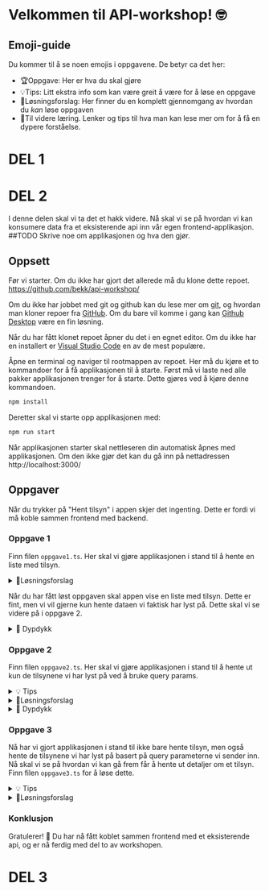 # Velkommen til API-workshop! 🤓

## Emoji-guide

Du kommer til å se noen emojis i oppgavene. De betyr ca det her:

- 🏆Oppgave: Her er hva du skal gjøre
- 💡Tips: Litt ekstra info som kan være greit å være for å løse en oppgave
- 🚨Løsningsforslag: Her finner du en komplett gjennomgang av hvordan du _kan_ løse oppgaven
- 🧠Til videre læring. Lenker og tips til hva man kan lese mer om for å få en dypere forståelse.

# DEL 1

# DEL 2

I denne delen skal vi ta det et hakk videre. Nå skal vi se på hvordan vi kan konsumere data fra et eksisterende api inn vår egen frontend-applikasjon.
##TODO Skrive noe om applikasjonen og hva den gjør.

## Oppsett

Før vi starter. Om du ikke har gjort det allerede må du klone dette repoet. https://github.com/bekk/api-workshop/

Om du ikke har jobbet med git og github kan du lese mer om [git](https://git-scm.com/book/en/v2), og hvordan man kloner repoer fra [GitHub](https://docs.github.com/en/github/creating-cloning-and-archiving-repositories/cloning-a-repository-from-github/cloning-a-repository). Om du bare vil komme i gang kan [Github Desktop](https://desktop.github.com/) være en fin løsning.

Når du har fått klonet repoet åpner du det i en egnet editor. Om du ikke har en installert er [Visual Studio Code](https://code.visualstudio.com/) en av de mest populære.

Åpne en terminal og naviger til rootmappen av repoet. Her må du kjøre et to kommandoer for å få applikasjonen til å starte.
Først må vi laste ned alle pakker applikasjonen trenger for å starte. Dette gjøres ved å kjøre denne kommandoen.

```bash
npm install
```

Deretter skal vi starte opp applikasjonen med:

```bash
npm run start
```

Når applikasjonen starter skal nettleseren din automatisk åpnes med applikasjonen. Om den ikke gjør det kan du gå inn på nettadressen http://localhost:3000/

## Oppgaver

Når du trykker på "Hent tilsyn" i appen skjer det ingenting. Dette er fordi vi må koble sammen frontend med backend.

### Oppgave 1

Finn filen `oppgave1.ts`. Her skal vi gjøre applikasjonen i stand til å hente en liste med tilsyn.

<details><summary>🚨Løsningsforslag</summary>
Bytt ut innholdet i url-variablen til dette.

```ts
const url = "https://smilefjes.herokuapp.com/tilsyn";
```

</details>

Når du har fått løst oppgaven skal appen vise en liste med tilsyn. Dette er fint, men vi vil gjerne kun hente dataen vi faktisk har lyst på. Dette skal vi se videre på i oppgave 2.

<details><summary>🧠 Dypdykk</summary>
Om du så litt etter la du merke til at vi brukte fetch til å hente data. Om du har lyst til å lage flere webapplikasjoner som henter data fra web kommer du garantert til å ha nytte av å kunne mer om dette. MDN har en fin guide [her](https://developer.mozilla.org/en-US/docs/Web/API/Fetch_API).

```ts
fetch("http://example.com/movies.json")
  .then((response) => response.json())
  .then((data) => console.log(data));
```

</details>

### Oppgave 2

Finn filen `oppgave2.ts`. Her skal vi gjøre applikasjonen i stand til å hente ut kun de tilsynene vi har lyst på ved å bruke query params.

<details><summary>💡 Tips</summary>

#### Query Params

Husk at queryparams legges til på slutten av url'en på følgende format `?variabel1=verdiPåVariabel1&variabel2=verdiPåvariabel2`.

En hel url på da seende ut som dette.

```ts
"http://example.com/movies?year=2021&genre=thriller";
```

#### String/tekststreng i javascript

Det finnes mange måter å håndtere tekststrenger med variabler i javascript. Den letteste er kanskje å bare plusse alle de ulike strengene sammen på denne måten:

```js
const year = "2021";
const genre = "thriller";

const url =
  "http://example.com/movies?" + "year=" + year + "&" + "genre=" + genre;
```

Men javascript har også noe som heter Template literals. Dette pleier ofte å bli ganske mye lettere å lese når det blir flere variabler. Her er akkurat samme tekststreng ved bruk Template literals. Legg merke til bruk av back tics `

```js
const year = "2021";
const genre = "thriller";

const url = `http://example.com/movies?year=${year}&genre=${genre}`;
```

</details>

<details><summary>🚨Løsningsforslag</summary>
Bytt ut innholdet i url-variablen til dette.

```ts
const url = `https://smilefjes.herokuapp.com/tilsyn?postnummer=${postnummer}&poststed=${poststed}&smilefjes=${smilefjes}`;
```

</details>

<details><summary>🧠 Dypdykk</summary>
Du kan gjøre ganske mye kult med Template literals. Ta en titt [her](https://developer.mozilla.org/en-US/docs/Web/JavaScript/Reference/Template_literals) for meg eksempler.
</details>

### Oppgave 3

Nå har vi gjort applikasjonen i stand til ikke bare hente tilsyn, men også hente de tilsynene vi har lyst på basert på query parameterne vi sender inn. Nå skal vi se på hvordan vi kan gå frem får å hente ut detaljer om et tilsyn. Finn filen `oppgave3.ts` for å løse dette.

<details><summary>💡 Tips</summary>
For å løse oppgaven må du ta i bruke et stiparameter (path-params). Stiparametre brukes ofte ved at man sender inn id'en til ressursen man har lyst til å hente. Sti parametre legges til på slutten av stien følgende format `/stiParameter`.

En hel url på da seende ut som dette.

```ts
"http://example.com/movie/123";
```

</details>

<details><summary>🚨Løsningsforslag</summary>
Bytt ut innholdet i url-variablen til dette.

```ts
const url = `https://smilefjes.herokuapp.com/tilsyn/${tilsynId}`;
```

</details>

### Konklusjon

Gratulerer! 🎉 Du har nå fått koblet sammen frontend med et eksisterende api, og er nå ferdig med del to av workshopen.

# DEL 3
